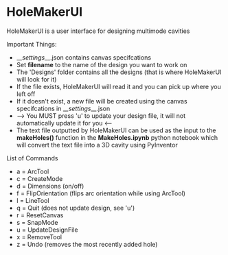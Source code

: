 # HoleMakerUI
HoleMakerUI is a user interface for designing multimode cavities

Important Things:
- __\__settings__\__.json contains canvas specifcations
- Set __filename__ to the name of the design you want to work on
- The 'Designs' folder contains all the designs (that is where HoleMakerUI will look for it)
- If the file exists, HoleMakerUI will read it and you can pick up where you left off
- If it doesn't exist, a new file will be created using the canvas specifcations in __\__settings__\__.json
- --> You MUST press 'u' to update your design file, it will not automatically update it for you <--
- The text file outputted by HoleMakerUI can be used as the input to the __makeHoles()__ function in the __MakeHoles.ipynb__ python notebook which will convert the text file into a 3D cavity using PyInventor

List of Commands
- a = ArcTool
- c = CreateMode
- d = Dimensions (on/off)
- f = FlipOrientation (flips arc orientation while using ArcTool)
- l = LineTool
- q = Quit (does not update design, see 'u')
- r = ResetCanvas
- s = SnapMode
- u = UpdateDesignFile
- x = RemoveTool
- z = Undo (removes the most recently added hole)
